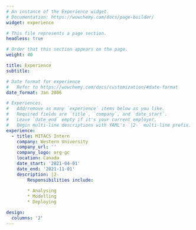 ```yaml
---
# An instance of the Experience widget.
# Documentation: https://wowchemy.com/docs/page-builder/
widget: experience

# This file represents a page section.
headless: true

# Order that this section appears on the page.
weight: 40

title: Experience
subtitle:

# Date format for experience
#   Refer to https://wowchemy.com/docs/customization/#date-format
date_format: Jan 2006

# Experiences.
#   Add/remove as many `experience` items below as you like.
#   Required fields are `title`, `company`, and `date_start`.
#   Leave `date_end` empty if it's your current employer.
#   Begin multi-line descriptions with YAML's `|2-` multi-line prefix.
experience:
  - title: MITACS Intern
    company: Western University
    company_url: ''
    company_logo: org-gc
    location: Canada
    date_start: '2021-04-01'
    date_end: '2021-11-01'
    description: |2-
        Responsibilities include:
        
        * Analysing
        * Modelling
        * Deploying

design:
  columns: '2'
---
```

